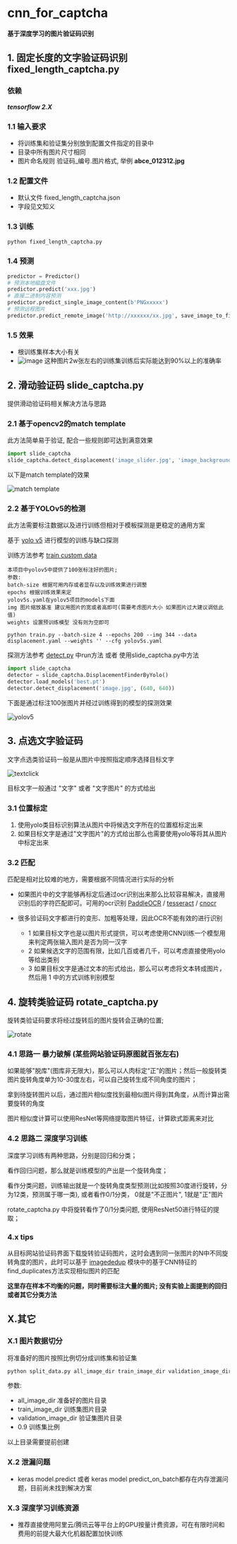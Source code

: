 # cnn_for_captcha

**基于深度学习的图片验证码识别**

## 1. 固定长度的文字验证码识别 fixed_length_captcha.py

### 依赖
_**tensorflow 2.X**_

### 1.1 输入要求
* 将训练集和验证集分别放到配置文件指定的目录中
* 目录中所有图片尺寸相同
* 图片命名规则 验证码_编号.图片格式, 举例 **abce_012312.jpg**

### 1.2 配置文件
* 默认文件 fixed_length_captcha.json
* 字段见文知义

### 1.3 训练
~~~ python
python fixed_length_captcha.py
~~~

### 1.4 预测
~~~ python
predictor = Predictor()
# 预测本地磁盘文件
predictor.predict('xxx.jpg')
# 直接二进制内容预测
predictor.predict_single_image_content(b'PNGxxxxx')
# 预测远程图片
predictor.predict_remote_image('http://xxxxxx/xx.jpg', save_image_to_file='remote.jpg')
~~~

### 1.5 效果
* 根训练集样本大小有关
* ![image](images/4x4e_11039.png) 这种图片2w张左右的训练集训练后实际能达到90%以上的准确率


## 2. 滑动验证码 slide_captcha.py
提供滑动验证码相关解决方法与思路
### 2.1 基于opencv2的match template
此方法简单易于验证, 配合一些规则即可达到满意效果
~~~python
import slide_captcha
slide_captcha.detect_displacement('image_slider.jpg', 'image_background.jpg')
~~~
以下是match template的效果

![match template](images/matchtemplate.png)

### 2.2 基于YOLOv5的检测
此方法需要标注数据以及进行训练但相对于模板探测是更稳定的通用方案

基于 [yolo v5](https://github.com/ultralytics/yolov5) 进行模型的训练与缺口探测

训练方法参考 [train custom data](https://github.com/ultralytics/yolov5/wiki/Train-Custom-Data)
~~~text
本项目中yolov5中提供了100张标注好的图片;
参数:
batch-size 根据可用内存或者显存以及训练效果进行调整
epochs 根据训练效果来定
yolov5s.yaml在yolov5项目的models下面
img 图片缩放基准 建议用图片的宽或者高即可(需要考虑图片大小 如果图片过大建议调低此值)
weights 设置预训练模型 没有则为空即可

python train.py --batch-size 4 --epochs 200 --img 344 --data displacement.yaml --weights '' --cfg yolov5s.yaml
~~~

探测方法参考 [detect.py](https://github.com/ultralytics/yolov5/blob/master/detect.py) 中run方法 或者 使用slide_captcha.py中方法
~~~python
import slide_captcha
detector = slide_captcha.DisplacementFinderByYolo()
detector.load_models('best.pt')
detector.detect_displacement('image.jpg', (640, 640))
~~~


下面是通过标注100张图片并经过训练得到的模型的探测效果

![yolov5](images/yolodetect.jpeg)

## 3. 点选文字验证码
文字点选类验证码一般是从图片中按照指定顺序选择目标文字

![textclick](images/textclick.png)

目标文字一般通过 "文字" 或者 "文字图片" 的方式给出

### 3.1 位置标定
1) 使用yolo类目标识别算法从图片中将候选文字所在的位置框标定出来 
2) 如果目标文字是通过"文字图片"的方式给出那么也需要使用yolo等将其从图片中标定出来

### 3.2 匹配
匹配是相对比较难的地方，需要根据不同情况进行实际的分析
* 如果图片中的文字能够再标定后通过ocr识别出来那么比较容易解决，直接用识别后的字符匹配即可。可用的ocr识别
[PaddleOCR](https://github.com/PaddlePaddle/PaddleOCR) /
[tesseract](https://github.com/tesseract-ocr/tesseract) /
[cnocr](https://github.com/breezedeus/cnocr)

* 很多验证码文字都进行的变形、加粗等处理，因此OCR不能有效的进行识别
   - 1 如果目标文字也是以图片形式提供，可以考虑使用CNN训练一个模型用来判定两张输入图片是否为同一汉字
   - 2 如果候选文字的范围有限，比如几百或者几千，可以考虑直接使用yolo等给出类别
   - 3 如果目标文字是通过文本的形式给出，那么可以考虑将文本转成图片，然后用 1 中的方式训练判别模型

## 4. 旋转类验证码 rotate_captcha.py
旋转类验证码要求将经过旋转后的图片旋转会正确的位置;

![rotate](images/rotate.jpeg)

### 4.1 思路一 暴力破解 (某些网站验证码原图就百张左右)
如果能够"脱库"(图库非无限大)，那么可以人肉标定“正”的图片；然后一般旋转类图片旋转角度单为10-30度左右，可以自己旋转生成不同角度的图片；

拿到待旋转图片以后，通过图片相似度找到最相似图片得到其角度，从而计算出需要旋转的角度

图片相似度计算可以使用ResNet等网络提取图片特征，计算欧式距离来对比

### 4.2 思路二 深度学习训练
深度学习训练有两种思路，分别是回归和分类；

看作回归问题，那么就是训练模型的产出是一个旋转角度；

看作分类问题，训练输出就是一个旋转角度类型预测(比如按照30度进行旋转，分为12类，预测属于哪一类),
或者看作0/1分类， 0就是"不正图片", 1就是"正"图片 

rotate_captcha.py 中将旋转看作了0/1分类问题, 使用ResNet50进行特征的提取；

### 4.x tips
从目标网站验证码界面下载旋转验证码图片，这时会遇到同一张图片的N中不同旋转角度的图片，此时可以基于
[imagededup](https://github.com/idealo/imagededup) 模块中的基于CNN特征的find_duplicates方法实现相似图片的匹配


**这里存在样本不均衡的问题，同时需要标注大量的图片; 没有实验上面提到的回归或者其它分类方法**

## X.其它
### X.1 图片数据切分
将准备好的图片按照比例切分成训练集和验证集
~~~ python
python split_data.py all_image_dir train_image_dir validation_image_dir 0.9
~~~
参数:
* all_image_dir 准备好的图片目录
* train_image_dir 训练集图片目录
* validation_image_dir 验证集图片目录
* 0.9 训练集比例

以上目录需要提前创建

### X.2 泄漏问题
* keras model.predict 或者 keras model predict_on_batch都存在内存泄漏问题，目前尚未找到解决方案

### X.3 深度学习训练资源
* 推荐直接使用阿里云/腾讯云等平台上的GPU按量计费资源，可在有限时间和费用的前提大最大化机器配置加快训练